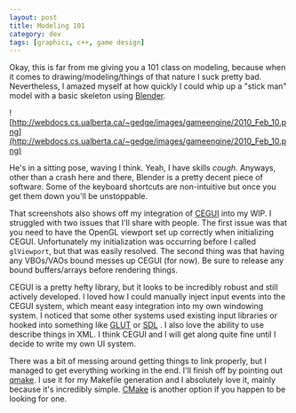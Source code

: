 ```yaml
---           
layout: post
title: Modeling 101
category: dev
tags: [graphics, c++, game design]
---
```


Okay, this is far from me giving you a 101 class on modeling, because when it
comes to drawing/modeling/things of that nature I suck pretty bad.
Nevertheless, I amazed myself at how quickly I could whip up a "stick man"
model with a basic skeleton using [Blender](http://www.blender.org/).

![http://webdocs.cs.ualberta.ca/~gedge/images/gameengine/2010_Feb_10.png](http://webdocs.cs.ualberta.ca/~gedge/images/gameengine/2010_Feb_10.png)

<!-- more -->

He's in a sitting pose, waving I think. Yeah, I have skills *cough*. Anyways,
other than a crash here and there, Blender is a pretty decent piece of
software. Some of the keyboard shortcuts are non-intuitive but once you get
them down you'll be unstoppable.

That screenshots also shows off my integration of
[CEGUI](http://www.cegui.org.uk/wiki/index.php) into my WIP. I struggled with
two issues that I'll share with people. The first issue was that you need to
have the OpenGL viewport set up correctly when initializing CEGUI.
Unfortunately my initialization was occurring before I called `glViewport`, but
that was easily resolved. The second thing was that having any VBOs/VAOs bound
messes up CEGUI (for now). Be sure to release any bound buffers/arrays before
rendering things.

CEGUI is a pretty hefty library, but it looks to be incredibly robust and still
actively developed. I loved how I could manually inject input events into the
CEGUI system, which meant easy integration into my own windowing system. I
noticed that some other systems used existing input libraries or hooked into
something like [GLUT](http://www.opengl.org/resources/libraries/glut/) or
[SDL](http://www.libsdl.org/) . I also love the ability to use describe things
in XML. I think CEGUI and I will get along quite fine until I decide to write
my own UI system.

There was a bit of messing around getting things to link properly, but I
managed to get everything working in the end. I'll finish off by pointing out
[qmake](http://doc.trolltech.com/4.2/qmake-manual.html). I use it for my
Makefile generation and I absolutely love it, mainly because it's incredibly
simple. [CMake](http://www.cmake.org/) is another option if you happen to be
looking for one.
